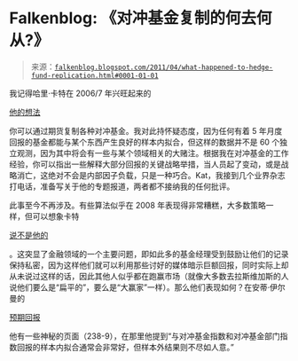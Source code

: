 <!--yml

类别：未分类

日期：2024-05-12 21:03:19

-->

# Falkenblog: 《对冲基金复制的何去何从?》

> 来源：[`falkenblog.blogspot.com/2011/04/what-happened-to-hedge-fund-replication.html#0001-01-01`](http://falkenblog.blogspot.com/2011/04/what-happened-to-hedge-fund-replication.html#0001-01-01)

我记得哈里·卡特在 2006/7 年兴旺起来的

[他的想法](http://papers.ssrn.com/sol3/papers.cfm?abstract_id=939395)

你可以通过期货复制各种对冲基金。我对此持怀疑态度，因为任何有着 5 年月度回报的基金都能与某个东西产生良好的样本内拟合，但这样的数据并不是 60 个独立观测，因为其中将会有一些与某个领域相关的大赌注。根据我在对冲基金的工作经验，你可以指出一些解释大部分回报的关键战略举措，当人员起了变动，或是战略消亡，这绝对不会是内部因子负载，只是一种巧合。Kat，我接到几个业界杂志打电话，准备写关于他的专题报道，两者都不接纳我的任何批评。

此事至今不再涉及。有些算法似乎在 2008 年表现得非常糟糕，大多数策略一样，但可以想象卡特

[说不是他的](http://seekingalpha.com/article/200473-a-new-approach-to-hedge-fund-replication)

。这突显了金融领域的一个主要问题，即如此多的基金经理受到鼓励让他们的记录保持私密，因为这样他们就可以利用那些讨好的媒体暗示巨额回报，同时实际上却从未说过这样的话，因此其他人似乎都在跑赢市场（就像大多数去拉斯维加斯的人说他们要么是“扁平的”，要么是“大赢家”一样）。那么他们表现如何？在安蒂·伊尔曼的

[预期回报](http://www.amazon.com/Expected-Returns-Investors-Harvesting-Rewards/dp/1119990726/ref=sr_1_1?s=books&ie=UTF8&qid=1302467730&sr=1-1)

他有一些神秘的页面（238-9），在那里他提到“与对冲基金指数和对冲基金部门指数回报的样本内拟合通常会非常好，但样本外结果则不尽如人意。”
